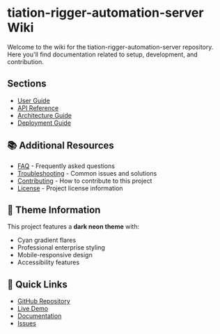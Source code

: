 # tiation-rigger-automation-server Wiki

Welcome to the wiki for the tiation-rigger-automation-server repository. Here you'll find documentation related to setup, development, and contribution.

## Sections

- [User Guide](user-guide.md)
- [API Reference](api-reference.md)
- [Architecture Guide](architecture.md)
- [Deployment Guide](deployment.md)


## 📚 Additional Resources

- [FAQ](faq.md) - Frequently asked questions
- [Troubleshooting](troubleshooting.md) - Common issues and solutions
- [Contributing](../CONTRIBUTING.md) - How to contribute to this project
- [License](../LICENSE) - Project license information

## 🎨 Theme Information

This project features a **dark neon theme** with:
- Cyan gradient flares
- Professional enterprise styling
- Mobile-responsive design
- Accessibility features

## 🚀 Quick Links

- [GitHub Repository](https://github.com/TiaAstor/tiation-rigger-automation-server)
- [Live Demo](https://tiaastor.github.io/tiation-rigger-automation-server)
- [Documentation](https://github.com/TiaAstor/tiation-rigger-automation-server/wiki)
- [Issues](https://github.com/TiaAstor/tiation-rigger-automation-server/issues)


